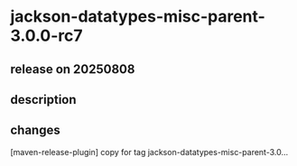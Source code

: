 # jackson-datatypes-misc-parent-3.0.0-rc7

## release on 20250808
## description
## changes
[maven-release-plugin] copy for tag jackson-datatypes-misc-parent-3.0…

